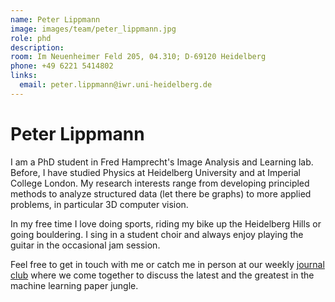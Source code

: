```yaml
---
name: Peter Lippmann
image: images/team/peter_lippmann.jpg
role: phd
description:
room: Im Neuenheimer Feld 205, 04.310; D-69120 Heidelberg
phone: +49 6221 5414802
links:
  email: peter.lippmann@iwr.uni-heidelberg.de
---
```


# Peter Lippmann


I am a PhD student in Fred Hamprecht's Image Analysis and Learning lab. Before, I have studied Physics at Heidelberg University and at Imperial College London. My research interests range from developing principled methods to analyze structured data (let there be graphs) to more applied problems, in particular 3D computer vision.

In my free time I love doing sports, riding my bike up the Heidelberg Hills or going bouldering. I sing in a student choir and always enjoy playing the guitar in the occasional jam session. 

Feel free to get in touch with me or catch me in person at our weekly [journal club](https://hci.iwr.uni-heidelberg.de/ial/sem-jc) where we come together to discuss the latest and the greatest in the machine learning paper jungle.